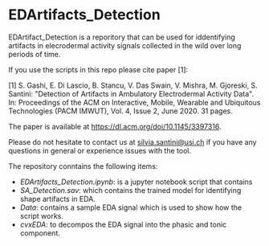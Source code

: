 # EDArtifacts_Detection

EDArtifact_Detection is a reporitory that can be used for iddentifying artifacts in elecrodermal activity signals collected in the wild over long periods of time. 

If you use the scripts in this repo please cite paper [1]:

[1] S. Gashi, E. Di Lascio, B. Stancu, V. Das Swain, V. Mishra, M. Gjoreski, S. Santini: "Detection of Artifacts in Ambulatory Electrodermal Activity Data". In: Proceedings of the ACM on Interactive, Mobile, Wearable and Ubiquitous Technologies (PACM IMWUT), Vol. 4, Issue 2, June 2020. 31 pages.

The paper is available at https://dl.acm.org/doi/10.1145/3397316.

Please do not hesitate to contact us at silvia.santini@usi.ch if you have any questions in general or experience issues with the tool.

The repository conntains the following items:
- *EDArtifacts_Detection.ipynb*: is a jupyter notebook script that contains 
- *SA_Detection.sav*: which contains the trained model for identifying shape artifacts in EDA. 
- *Data*: contains a sample EDA signal which is used to show how the script works.
- *cvxEDA*: to decompos the EDA signal into the phasic and tonic component.


